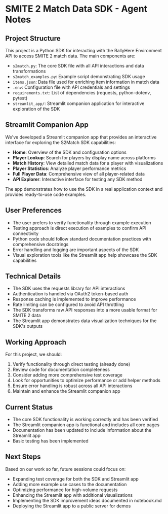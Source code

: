 # SMITE 2 Match Data SDK - Agent Notes

## Project Structure
This project is a Python SDK for interacting with the RallyHere Environment API to access SMITE 2 match data. The main components are:

- `s2match.py`: The core SDK file with all API interactions and data transformations
- `s2match_examples.py`: Example script demonstrating SDK usage
- `items.json`: Data file used for enriching item information in match data
- `.env`: Configuration file with API credentials and settings
- `requirements.txt`: List of dependencies (requests, python-dotenv, pytest)
- `streamlit_app/`: Streamlit companion application for interactive exploration of the SDK

## Streamlit Companion App
We've developed a Streamlit companion app that provides an interactive interface for exploring the S2Match SDK capabilities:

- **Home**: Overview of the SDK and configuration options
- **Player Lookup**: Search for players by display name across platforms
- **Match History**: View detailed match data for a player with visualizations
- **Player Statistics**: Analyze player performance metrics
- **Full Player Data**: Comprehensive view of all player-related data
- **API Explorer**: Interactive interface for testing any SDK method

The app demonstrates how to use the SDK in a real application context and provides ready-to-use code examples.

## User Preferences
- The user prefers to verify functionality through example execution
- Testing approach is direct execution of examples to confirm API connectivity
- Python code should follow standard documentation practices with comprehensive docstrings
- Error handling and logging are important aspects of the SDK
- Visual exploration tools like the Streamlit app help showcase the SDK capabilities

## Technical Details
- The SDK uses the requests library for API interactions
- Authentication is handled via OAuth2 token-based auth
- Response caching is implemented to improve performance
- Rate limiting can be configured to avoid API throttling
- The SDK transforms raw API responses into a more usable format for SMITE 2 data
- The Streamlit app demonstrates data visualization techniques for the SDK's outputs

## Working Approach
For this project, we should:
1. Verify functionality through direct testing (already done)
2. Review code for documentation completeness
3. Consider adding more comprehensive test coverage
4. Look for opportunities to optimize performance or add helper methods
5. Ensure error handling is robust across all API interactions
6. Maintain and enhance the Streamlit companion app

## Current Status
- The core SDK functionality is working correctly and has been verified
- The Streamlit companion app is functional and includes all core pages
- Documentation has been updated to include information about the Streamlit app
- Basic testing has been implemented

## Next Steps
Based on our work so far, future sessions could focus on:
- Expanding test coverage for both the SDK and Streamlit app
- Adding more example use cases to the documentation
- Optimizing performance for high-volume requests
- Enhancing the Streamlit app with additional visualizations
- Implementing the SDK improvement ideas documented in notebook.md
- Deploying the Streamlit app to a public server for demos 